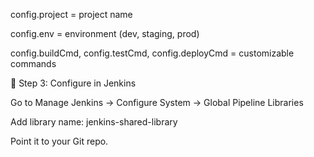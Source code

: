 config.project = project name

config.env = environment (dev, staging, prod)

config.buildCmd, config.testCmd, config.deployCmd = customizable commands

🔹 Step 3: Configure in Jenkins

Go to Manage Jenkins → Configure System → Global Pipeline Libraries

Add library name: jenkins-shared-library

Point it to your Git repo.
